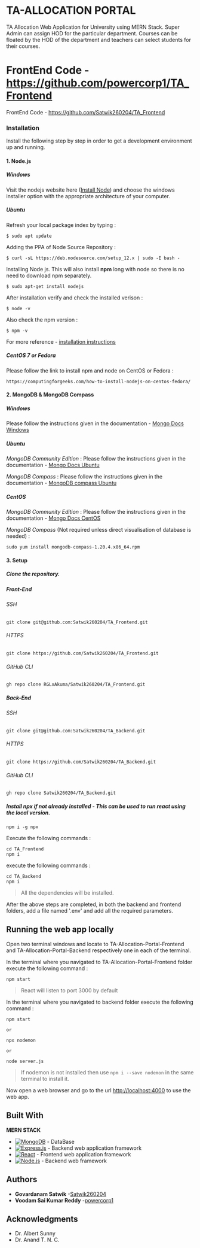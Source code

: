 # TA-ALLOCATION PORTAL

TA Allocation Web Application for University using MERN Stack. Super Admin can assign HOD for the particular department. Courses can be floated by the HOD of the department and teachers can select students for their courses.


FrontEnd Code - https://github.com/powercorp1/TA_Frontend
=======
FrontEnd Code - https://github.com/Satwik260204/TA_Frontend



### Installation

Install the following step by step in order to get a development environment up and running.

#### 1. Node.js

##### Windows

Visit the nodejs website here ([Install Node](https://nodejs.org/en/download/)) and choose the windows installer option
with the appropriate architecture of your computer.

##### Ubuntu

Refresh your local package index by typing :

```
$ sudo apt update
```

Adding the PPA of Node Source Repository :

```
$ curl -sL https://deb.nodesource.com/setup_12.x | sudo -E bash -
```

Installing Node js. This will also install **npm** long with node so there is no need to download npm separately.

```
$ sudo apt-get install nodejs
```

After installation verify and check the installed verison :

```
$ node -v
```

Also check the npm version :

```
$ npm -v
```

For more reference - [installation instructions](https://tecadmin.net/install-latest-nodejs-npm-on-ubuntu/)

##### CentOS 7 or Fedora

Please follow the link to install npm and node on CentOS or Fedora :

```
https://computingforgeeks.com/how-to-install-nodejs-on-centos-fedora/
```

#### 2. MongoDB & MongoDB Compass

##### Windows

Please follow the instructions given in the documentation -
[Mongo Docs Windows](https://docs.mongodb.com/manual/tutorial/install-mongodb-on-windows/)

##### Ubuntu

_MongoDB Community Edition_ :
Please follow the instructions given in the documentation -
[Mongo Docs Ubuntu](https://docs.mongodb.com/manual/tutorial/install-mongodb-on-ubuntu/)

_MongoDB Compass_ :
Please follow the instructions given in the documentation -
[MongoDB compass Ubuntu](https://docs.mongodb.com/compass/master/install/)

##### CentOS

_MongoDB Community Edition_ :
Please follow the instructions given in the documentation -
[Mongo Docs CentOS](https://docs.mongodb.com/manual/tutorial/install-mongodb-on-red-hat/)

_MongoDB Compass_ (Not required unless direct visualisation of database is needed) :

```
sudo yum install mongodb-compass-1.20.4.x86_64.rpm
```

#### 3. Setup

##### Clone the repository.

##### Front-End

###### SSH

```
git clone git@github.com:Satwik260204/TA_Frontend.git
```

###### HTTPS

```
git clone https://github.com/Satwik260204/TA_Frontend.git
```

###### GitHub CLI

```
gh repo clone RGLxAkuma/Satwik260204/TA_Frontend.git
```

##### Back-End

###### SSH

```
git clone git@github.com:Satwik260204/TA_Backend.git
```

###### HTTPS

```
git clone https://github.com/Satwik260204/TA_Backend.git
```

###### GitHub CLI

```
gh repo clone Satwik260204/TA_Backend.git
```

##### Install npx if not already installed - This can be used to run react using the local version.

```
npm i -g npx
```

Execute the following commands :

```
cd TA_Frontend
npm i
```

execute the following commands :

```
cd TA_Backend
npm i
```

> All the dependencies will be installed.

After the above steps are completed, in both the backend and frontend folders, add a file named '.env'
and add all the required parameters.

## Running the web app locally

Open two terminal windows and locate to TA-Allocation-Portal-Frontend and TA-Allocation-Portal-Backend respectively one
in each of the terminal.

In the terminal where you navigated to TA-Allocation-Portal-Frontend folder execute the following command :

```
npm start
```

> React will listen to port 3000 by default

In the terminal where you navigated to backend folder execute the following command :

```
npm start

or

npx nodemon

or

node server.js
```

> If nodemon is not installed then use `npm i --save nodemon` in the same terminal to install it.

Now open a web browser and go to the url [http://localhost:4000](http://localhost:4000) to use the web app.

## Built With

**MERN STACK**


- [![MongoDB](https://img.shields.io/badge/MongoDB-4EA94B?style=for-the-badge&logo=mongodb&logoColor=white)](https://github.com/mongodb/mongo) - DataBase
- [![Express.js](https://img.shields.io/badge/Express.js-404D59?style=for-the-badge)](https://rometools.github.io/rome/) - Backend web application framework
- [![React](https://img.shields.io/badge/React-20232A?style=for-the-badge&logo=react&logoColor=61DAFB)](https://react.dev/learn) - Frontend web application framework
- [![Node.js](https://img.shields.io/badge/Node.js-43853D?style=for-the-badge&logo=node.js&logoColor=white)](https://maven.apache.org/) - Backend web framework

## Authors

- **Govardanam Satwik** -[Satwik260204](https://github.com/RGLxAkuma)
- **Voodam Sai Kumar Reddy** -[powercorp1](https://github.com/powercorp1)

## Acknowledgments

- Dr. Albert Sunny
- Dr. Anand T. N. C.
